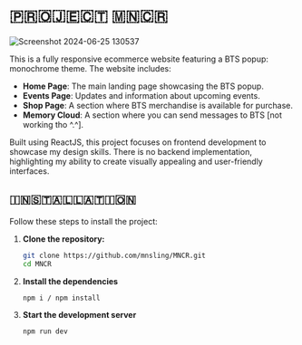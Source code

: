 # ​🇵​​🇷​​🇴​​🇯​​🇪​​🇨​​🇹​ ​🇲​​🇳​​🇨​​🇷​

![Screenshot 2024-06-25 130537](https://github.com/mnsling/MNCR/assets/115532584/7c494829-2f03-4227-94fb-a8e126b8c82a)

This is a fully responsive ecommerce website featuring a BTS popup: monochrome theme. The website includes:

- **Home Page**: The main landing page showcasing the BTS popup.
- **Events Page**: Updates and information about upcoming events.
- **Shop Page**: A section where BTS merchandise is available for purchase.
- **Memory Cloud**: A section where you can send messages to BTS [not working tho ^.^].

Built using ReactJS, this project focuses on frontend development to showcase my design skills. There is no backend implementation, highlighting my ability to create visually appealing and user-friendly interfaces.

## ​🇮​​🇳​​🇸​​🇹​​🇦​​🇱​​🇱​​🇦​​🇹​​🇮​​🇴​​🇳​

Follow these steps to install the project:

1. **Clone the repository:**

   ```bash
   git clone https://github.com/mnsling/MNCR.git
   cd MNCR
   ```

2. **Install the dependencies**

   ```bash
   npm i / npm install
   ```

3. **Start the development server**

   ```bash
   npm run dev
   ```

